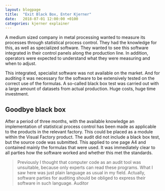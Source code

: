 ```yaml
---
layout: blogpage
title:  "Exit Black Box, Enter Kjerner"
date:   2018-07-01 12:00:00 +0100
categories: kjerner explainer
---
```


A medium sized company in metal processing wanted to measure its processes through statistical process control. They had the knowledge for this, as well as specialized software. They wanted to see this software integrated in their control panels along the production line. In addition, operators were expected to understand what they were measuring and when to adjust.

This integrated, specialist software was not available on the market. And for auditing it was necessary for the software to be extensively tested on the correct use of the formulas. A so-called black box test was carried out with a large amount of datasets from actual production. Huge costs, huge time investment.

## Goodbye black box

After a period of three months, with the available knowledge an implementation of statistical process control has been made as applicable to the products in the relevant factory. This could be placed as a module within the Visual Factory product. The audit did not include a black box test, but the source code was submitted. This applied to one page A4 and contained mainly the formulas that were used. It was immediately clear to all parties how the software worked and whether this met the standards.

> Previously I thought that computer code as an audit tool was unsuitable, because only experts can read these programs. What I saw here was just plain language as usual in my field. Actually, software parties for auditing should be obliged to express their software in such language. <span>Auditor</span>
